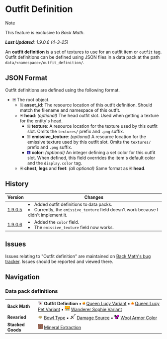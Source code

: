 # Outfit Definition
> [!NOTE]
> This feature is exclusive to *Back Math*.
>
> ***Last Updated**: 1.9.0.6 (4-3-25)*

An **outfit definition** is a set of textures to use for an outfit item or `outfit` tag. Outfit definitions can be defined using JSON files in a data pack at the path `data/<namespace>/outfit_definition/`.

## JSON Format
Outfit definitions are defined using the following format.

- ![](/Variants/Docs/Tags/compound_tag.png) The root object.
  - ![](/Variants/Docs/Tags/string_tag.png) **asset_id**: The resource location of this outfit definition. Should match the filename and namespace of this outfit.
  - ![](/Variants/Docs/Tags/compound_tag.png) **head**: *(optional)* The head outfit slot. Used when getting a texture for the entity's head.
    - ![](/Variants/Docs/Tags/string_tag.png) **texture**: A resource location for the texture used by this outfit slot. Omits the `textures/` prefix and `.png` suffix.
    - ![](/Variants/Docs/Tags/string_tag.png) **emissive_texture**: *(optional)* A resource location for the emissive texture used by this outfit slot. Omits the `textures/` prefix and `.png` suffix.
    - ![](/Variants/Docs/Tags/integer_tag.png) **color**: *(optional)* An integer defining a set color for this outfit slot. When defined, this field overrides the item's default color and the `display.color` tag.
  - ![](/Variants/Docs/Tags/compound_tag.png) **chest**, **legs** and **feet**: *(all optional)* Same format as ![](/Variants/Docs/Tags/compound_tag.png) **head**.

## History
| Version | Changes |
|---------|---------|
| [1.9.0.5](/Back%20Math/Changelogs/1.9.0.5%20Beta%20-%2028-01-25/Changelog%201.9.0.5.md) | <li> Added outfit definitions to data packs. </li> <li> Currently, the `emissive_texture` field doesn't work because I didn't implement it. |
| [1.9.0.6](/Back%20Math/Changelogs/1.9.0.6%20Beta%20-%2004-03-25) | <li> Added the `color` field. </li> <li> The `emissive_texture` field now works. </li> |

## Issues
Issues relating to "Outfit definition" are maintained on [Back Math's bug tracker](https://github.com/Fabricio20106/Back-Math/issues). Issues should be reported and viewed there.

## Navigation
### Data pack definitions
| | |
|-|-|
| **Back Math** | ![](/Textures/navbox/outfit_definition.png) **Outfit Definition** ▪ ![](/Textures/navbox/queen_lucy_variant.png) [Queen Lucy Variant](/Back%20Math/Docs/Queen%20Lucy%20Variant.md) ▪ ![](/Textures/navbox/queen_lucy_pet_variant.png) [Queen Lucy Pet Variant](/Back%20Math/Docs/Queen%20Lucy%20Pet%20Variant.md) ▪ ![](/Textures/navbox/wanderer_sophie_variant.png) [Wanderer Sophie Variant](/Back%20Math/Docs/Wanderer%20Sophie%20Variant.md) |
| **Revaried** | ![](/Textures/navbox/bowl_type.png) [Bowl Type](/Variants/Docs/Bowl%20Type.md) ▪ ![](/Textures/navbox/damage_source.png) [Damage Source](/Variants/Docs/Damage%20Source.md) ▪ ![](/Textures/navbox/wool_armor_color.png) [Wool Armor Color](/Variants/Docs/Wool%20Armor%20Color.md) |
| **Stacked Goods** | ![](/Textures/navbox/mineral_extraction.png) [Mineral Extraction](/Stacked%20Goods/Docs/Mineral%20Extraction.md) |